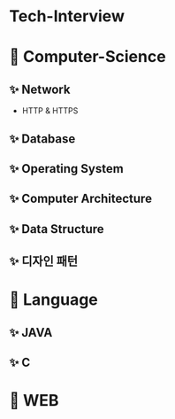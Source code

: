 # Tech-Interview

# :dart: Computer-Science

## ✨ Network
- HTTP & HTTPS

## ✨ Database

## ✨ Operating System

## ✨ Computer Architecture

## ✨ Data Structure

## ✨ 디자인 패턴


# :dart: Language

## ✨ JAVA

## ✨ C


# :dart: WEB
